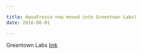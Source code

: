 ```yaml
---

title: AquaFresco now moved into Greentown Labs!
date: 2016-06-01

---
```


Greentown Labs [link](http://greentownlabs.com/)
